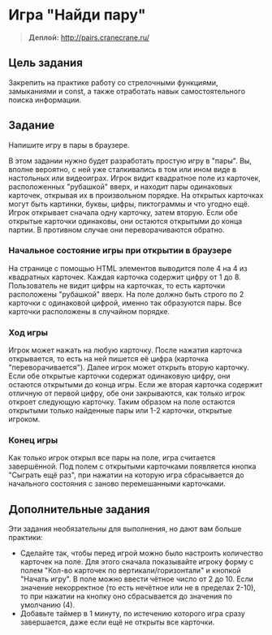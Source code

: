 # Игра "Найди пару"
> **Деплой:** http://pairs.cranecrane.ru/

## Цель задания

Закрепить на практике работу со стрелочными функциями, замыканиями и const, а также отработать навык самостоятельного поиска информации.

## Задание

Напишите игру в пары в браузере.

В этом задании нужно будет разработать простую игру в "пары". Вы, вполне вероятно, с ней уже сталкивались в том или ином виде в настольных или видеоиграх. Игрок видит квадратное поле из карточек, расположенных "рубашкой" вверх, и находит пары одинаковых карточек, открывая их в произвольном порядке. На открытых карточках могут быть картинки, буквы, цифры, пиктограммы и что угодно ещё. Игрок открывает сначала одну карточку, затем вторую. Если обе открытые карточки одинаковы, они остаются открытыми до конца партии. В противном случае они переворачиваются обратно.

### Начальное состояние игры при открытии в браузере
На странице с помощью HTML элементов выводится поле 4 на 4 из квадратных карточек. Каждая карточка содержит цифру от 1 до 8. Пользователь не видит цифры на карточках, то есть карточки расположены "рубашкой" вверх. На поле должно быть строго по 2 карточки с одинаковой цифрой, именно так образуются пары. Все карточки расположены в случайном порядке.

### Ход игры
Игрок может нажать на любую карточку. После нажатия карточка открывается, то есть на ней пишется её цифра (карточка "переворачивается"). Далее игрок может открыть вторую карточку. Если обе открытые карточки содержат одинаковую цифру, они остаются открытыми до конца игры. Если же вторая карточка содержит отличную от первой цифру, обе они закрываются, как только игрок откроет следующую карточку. Таким образом на поле остаются открытыми только найденные пары или 1-2 карточки, открытые игроком.

### Конец игры
Как только игрок открыл все пары на поле, игра считается завершённой. Под полем с открытыми карточками появляется кнопка "Сыграть ещё раз", при нажатии на которую игра сбрасывается до начального состояния с заново перемешанными карточками.

## Дополнительные задания
 Эти задания необязательны для выполнения, но дают вам больше практики:

-   Сделайте так, чтобы перед игрой можно было настроить количество карточек на поле. Для этого сначала показывайте игроку форму с полем "Кол-во карточек по вертикали/горизонтали" и кнопкой "Начать игру". В поле можно ввести чётное число от 2 до 10. Если значение некорректное (то есть нечётное или не в пределах 2-10), то при нажатии на кнопку оно сбрасывается до значения по умолчанию (4).
-   Добавьте таймер в 1 минуту, по истечению которого игра сразу завершается, даже если ещё не открыты все карточки.
